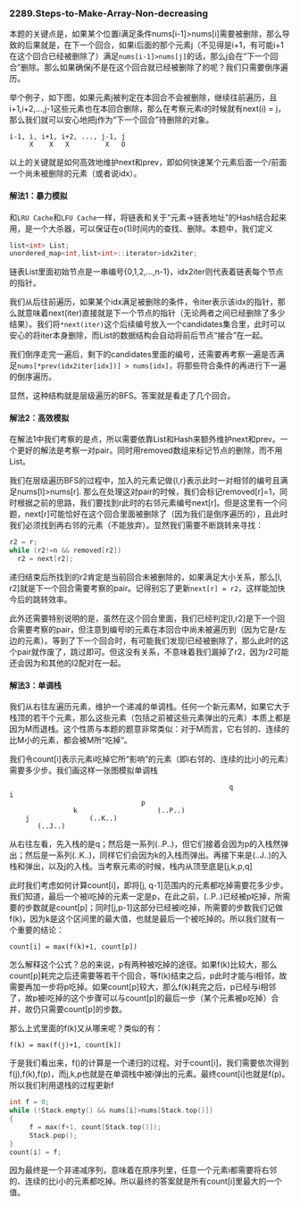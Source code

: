 ### 2289.Steps-to-Make-Array-Non-decreasing

本题的关键点是，如果某个位置i满足条件nums[i-1]>nums[i]需要被删除，那么导致的后果就是，在下一个回合，如果i后面的那个元素j（不见得是i+1，有可能i+1在这个回合已经被删除了）满足```nums[i-1]>nums[j]```的话，那么j会在“下一个回合”删除。那么如果确保j不是在这个回合就已经被删除了的呢？我们只需要倒序遍历。

举个例子，如下图，如果元素j被判定在本回合不会被删除，继续往前遍历，且i+1,i+2,...,j-1这些元素也在本回合删除，那么在考察元素i的时候就有next(i) = j，那么我们就可以安心地把j作为“下一个回合”待删除的对象。
```
i-1, i, i+1, i+2, ..., j-1, j
     X    X   X         X   O
```
以上的关键就是如何高效地维护next和prev，即如何快速某个元素后面一个/前面一个尚未被删除的元素（或者说idx）。

#### 解法1：暴力模拟
和```LRU Cache```和```LFU Cache```一样，将链表和关于“元素->链表地址”的Hash结合起来用，是一个大杀器，可以保证在o(1)时间内的查找、删除。本题中，我们定义
```cpp
list<int> List;
unordered_map<int,list<int>::iterator>idx2iter;
```   
链表List里面初始节点是一串编号{0,1,2,...,n-1}，idx2iter则代表着链表每个节点的指针。

我们从后往前遍历，如果某个idx满足被删除的条件，令iter表示该idx的指针，那么就意味着next(iter)直接就是下一个节点的指针（无论两者之间已经删除了多少结果）。我们将```*next(iter)```这个后续编号放入一个candidates集合里，此时可以安心的将iter本身删除，而List的数据结构会自动将前后节点“接合”在一起。

我们倒序走完一遍后，剩下的candidates里面的编号，还需要再考察一遍是否满足```nums[*prev(idx2iter[idx])] > nums[idx]```，将那些符合条件的再进行下一遍的倒序遍历。

显然，这种结构就是层级遍历的BFS。答案就是看走了几个回合。

#### 解法2：高效模拟
在解法1中我们考察的是点，所以需要依靠List和Hash来额外维护next和prev。一个更好的解法是考察一对pair。同时用removed数组来标记节点的删除，而不用List。

我们在层级遍历BFS的过程中，加入的元素记做{l,r}表示此时一对相邻的编号且满足nums[l]>nums[r]. 那么在处理这对pair的时候，我们会标记removed[r]=1，同时根据之前的思路，我们要找到r此时的右邻元素编号next[r]。但是这里有一个问题，next[r]可能恰好在这个回合里面被删除了（因为我们是倒序遍历的），且此时我们必须找到再右邻的元素（不能放弃）。显然我们需要不断跳转来寻找：
```cpp
r2 = r;
while (r2!=n && removed[r2])
  r2 = next[r2];
```
递归结束后所找到的r2肯定是当前回合未被删除的，如果满足大小关系，那么[l, r2]就是下一个回合需要考察的pair。记得别忘了更新```next[r] = r2```，这样能加快今后的跳转效率。

此外还需要特别说明的是，虽然在这个回合里面，我们已经判定[l,r2]是下一个回合需要考察的pair，但注意到编号l的元素在本回合中尚未被遍历到（因为它是r左边的元素）。等到了下一个回合时，有可能我们发现l已经被删除了，那么此时的这个pair就作废了，跳过即可。但这没有关系，不意味着我们漏掉了r2，因为r2可能还会因为和其他的l2配对在一起。

#### 解法3：单调栈
我们从右往左遍历元素，维护一个递减的单调栈。任何一个新元素M，如果它大于栈顶的若干个元素，那么这些元素（包括之前被这些元素弹出的元素）本质上都是因为M而退栈。这个性质与本题的题意非常类似：对于M而言，它右邻的、连续的比M小的元素，都会被M所“吃掉”。

我们令count[i]表示元素i吃掉它所“影响”的元素（即i右邻的、连续的比i小的元素）需要多少步。我们画这样一张图模拟单调栈
```
                                                       q
i
                                 p
                k                    (..P..)
    j               (..K..)
       (..J..)
```
从右往左看，先入栈的是q；然后是一系列(..P..)，但它们接着会因为p的入栈然弹出；然后是一系列(..K..)，同样它们会因为k的入栈而弹出。再接下来是(..J..)的入栈和弹出，以及j的入栈。当考察元素i的时候，栈内从顶至底是[j,k,p,q]

此时我们考虑如何计算count[i]，即将[j, q-1]范围内的元素都吃掉需要花多少步。我们知道，最后一个被i吃掉的元素一定是p，在此之前，(..P..)已经被p吃掉，所需要的步数就是count[p]；同时[j,p-1]这部分已经被i吃掉，所需要的步数我们记做f(k)，因为k是这个区间里的最大值，也就是最后一个被吃掉的。所以我们就有一个重要的结论：
```
count[i] = max(f(k)+1, count[p])
```
怎么解释这个公式？总的来说，p有两种被吃掉的途径。如果f(k)比较大，那么count[p]耗完之后还需要等若干个回合，等f(k)结束之后，p此时才能与i相邻，故需要再加一步将p吃掉。如果count[p]较大，那么f(k)耗完之后，p已经与i相邻了，故p被i吃掉的这个步骤可以与count[p]的最后一步（某个元素被p吃掉）合并，故仍只需要count[p]的步数。

那么上式里面的f(k)又从哪来呢？类似的有：
```
f(k) = max(f(j)+1, count[k])
```
于是我们看出来，f()的计算是一个递归的过程。对于count[i]，我们需要依次得到f(j),f(k),f(p)，而j,k,p也就是在单调栈中被i弹出的元素。最终count[i]也就是f(p)。所以我们利用退栈的过程更新f
```cpp
int f = 0;
while (!Stack.empty() && nums[i]>nums[Stack.top()])
{                
     f = max(f+1, count[Stack.top()]);
     Stack.pop();
}
count[i] = f;
```
因为最终是一个非递减序列，意味着在原序列里，任意一个元素i都需要将右邻的、连续的比i小的元素都吃掉。所以最终的答案就是所有count[i]里最大的一个值。
